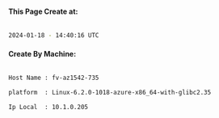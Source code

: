 
   
#### This Page Create at:

```bash

2024-01-18 - 14:40:16 UTC

```

#### Create By Machine:

```bash

Host Name : fv-az1542-735

platform  : Linux-6.2.0-1018-azure-x86_64-with-glibc2.35

Ip Local  : 10.1.0.205

```

